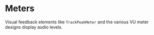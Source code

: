 # Meters

Visual feedback elements like `TrackPeakMeter` and the various VU meter designs display audio levels.


